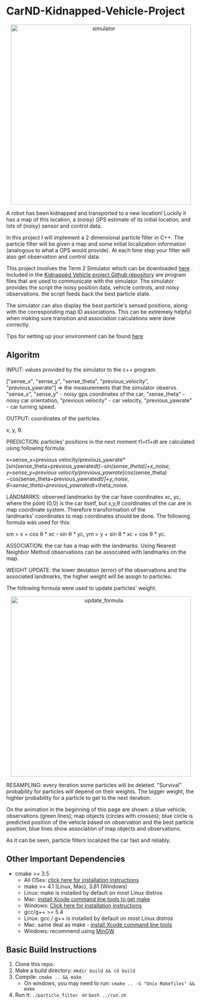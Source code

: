 # CarND-Kidnapped-Vehicle-Project
<p align='center'>
<img src="https://github.com/wiwawo/CarND-Kidnapped-Vehicle-Project/blob/master/particle_filter_anime.gif" width="480" alt="simulator" />
</p>

A robot has been kidnapped and transported to a new location! Luckily it has a map of this location, a (noisy) GPS estimate of its initial location, and lots of (noisy) sensor and control data.

In this project I will implement a 2 dimensional particle filter in C++. The particle filter will be given a map and some initial localization information (analogous to what a GPS would provide). At each time step your filter will also get observation and control data.

This project involves the Term 2 Simulator which can be downloaded [here](https://github.com/udacity/self-driving-car-sim/releases) . Included in the [Kidnapped Vehicle project Github repository](https://github.com/wiwawo/CarND-Kidnapped-Vehicle-Project.git) are program files that are used to communicate with the simulator. The simulator provides the script the noisy position data, vehicle controls, and noisy observations. the script feeds back the best particle state.

The simulator can also display the best particle's sensed positions, along with the corresponding map ID associations. This can be extremely helpful when making sure transition and association calculations were done correctly.

Tips for setting up your environment can be found [here](https://classroom.udacity.com/nanodegrees/nd013/parts/40f38239-66b6-46ec-ae68-03afd8a601c8/modules/0949fca6-b379-42af-a919-ee50aa304e6a/lessons/f758c44c-5e40-4e01-93b5-1a82aa4e044f/concepts/23d376c7-0195-4276-bdf0-e02f1f3c665d)

## Algoritm

INPUT: values provided by the simulator to the c++ program.

  ["sense_x", "sense_y", "sense_theta", "previous_velocity", "previous_yawrate"] => the measurements that the simulator observs.
  "sense_x", "sense_y" - noisy gps coordinates of the car,
  "sense_theta" - noisy car orientation,
  "previous velocity" - car velocity,
  "previous_yawrate" - car turning speed.

OUTPUT: coordinates of the particles.

  x, y, θ.

PREDICTION: particles' positions in the next moment t1=t1+dt are calculated using following formula:

  x​=sense_x​+previous velocity/previous_yawrate*​[sin(sense_theta+previous_yawrate*dt)−sin(sense_theta​)]+x_noise,
  y=sense_y+previous velocity/previous_yawrate*[cos(sense_theta)−cos(sense_theta+previous_yawrate*dt)]+y_noise,
  θ=sense_theta+previous_yawrate*dt+theta_noise.

LANDMARKS: observed landmarks by the car have coordinates xc, yc, where the point (0,0) is the car itself,
but x,y,θ coordinates of the car are in map coordinate system. Therefore transformation of the  
landmarks' coordinates to map coordinates should be done. The following formula was used for this:

   xm = x + cos θ * xc - sin θ * yc,
   ym = y + sin θ * xc + cos θ * yc.

ASSOCIATION: the car has a map with the landmarks. Using Nearest Neighbor Method observations can be
associated with landmarks on the map.

WEIGHT UPDATE: the lower deviation (error) of the observations and the associated landmarks, the higher weight
will be assign to particles.

The following formula were used to update particles' weight.
<p align='center'>
<img src="https://github.com/wiwawo/CarND-Kidnapped-Vehicle-Project/blob/master/update_formula.png" width="480" alt="update_formula" />
</p>

RESAMPLING: every iteration some particles will be deleted. "Survival" probability for particles will depend on their weights.
The bigger weight, the highter probability for a particle to get to the next iteration.

On the animation in the beginning of this page are shown:
    a blue vehicle;
    observations (green lines);
    map objects (circles with crosses);
    blue circle is predicted position of the vehicle based on observation and the best particle position;
    blue lines show association of map objects and observations.

 As it can be seen, particle filters localized the car fast and reliably.

## Other Important Dependencies

* cmake >= 3.5
  * All OSes: [click here for installation instructions](https://cmake.org/install/)
  * make >= 4.1 (Linux, Mac), 3.81 (Windows)
  * Linux: make is installed by default on most Linux distros
  * Mac: [install Xcode command line tools to get make](https://developer.apple.com/xcode/features/)
  * Windows: [Click here for installation instructions](http://gnuwin32.sourceforge.net/packages/make.htm)
  * gcc/g++ >= 5.4
  * Linux: gcc / g++ is installed by default on most Linux distros
  * Mac: same deal as make - [install Xcode command line tools](https://developer.apple.com/xcode/features/)
  * Windows: recommend using [MinGW](http://www.mingw.org/)

## Basic Build Instructions

1. Clone this repo.
2. Make a build directory: `mkdir build && cd build`
3. Compile: `cmake .. && make`
   * On windows, you may need to run: `cmake .. -G "Unix Makefiles" && make`
4. Run it: `./particle_filter ` or `bash ../run.sh`
